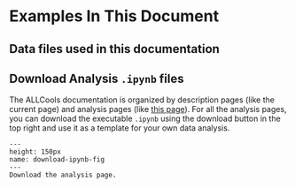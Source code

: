 # Examples In This Document

## Data files used in this documentation

## Download Analysis `.ipynb` files

The ALLCools documentation is organized by description pages (like the current page) and analysis pages 
(like [this page](../cell_level/basic/mch_mcg_100k_basic.ipynb)). For all the analysis pages, you can download the
executable `.ipynb` using the download button in the top right and use it as a template for your own data analysis.

```{figure} ./download_ipynb.png
---
height: 150px
name: download-ipynb-fig
---
Download the analysis page.
```
